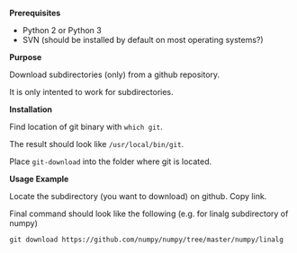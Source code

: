 
**Prerequisites**

- Python 2 or Python 3
- SVN (should be installed by default on most operating systems?)

**Purpose**

Download subdirectories (only) from a github repository.

It is only intented to work for subdirectories.

**Installation**

Find location of git binary with `which git`. 

The result should look like `/usr/local/bin/git`.

Place `git-download` into the folder where git is located.

**Usage Example**

Locate the subdirectory (you want to download) on github. Copy link. 

Final command should look like the following (e.g. for linalg subdirectory of numpy)

```
git download https://github.com/numpy/numpy/tree/master/numpy/linalg
```
